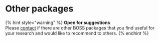 # Other packages

{% hint style="warning" %}
**Open for suggestions**  
Please [contact](../../appendices/about.md) if there are other BOSS packages that you find useful for your research and would like to recommend to others.
{% endhint %}

